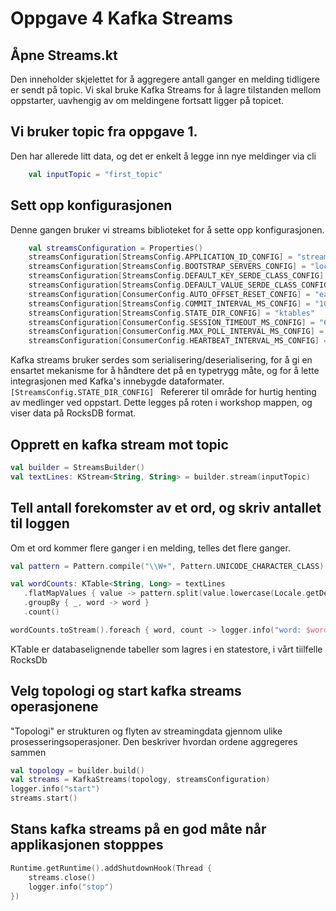 # Oppgave 4 Kafka Streams

## Åpne Streams.kt
Den inneholder skjelettet for å aggregere antall ganger en melding tidligere er sendt på topic. 
Vi skal bruke Kafka Streams for å lagre tilstanden mellom oppstarter, uavhengig av om meldingene fortsatt ligger på topicet.

## Vi bruker topic fra oppgave 1. 
Den har allerede litt data, og det er enkelt å legge inn nye meldinger via cli
```kotlin
    val inputTopic = "first_topic"
```

## Sett opp konfigurasjonen
Denne gangen bruker vi streams biblioteket for å sette opp konfigurasjonen. 

```kotlin
    val streamsConfiguration = Properties()
    streamsConfiguration[StreamsConfig.APPLICATION_ID_CONFIG] = "stream-1"
    streamsConfiguration[StreamsConfig.BOOTSTRAP_SERVERS_CONFIG] = "localhost:9092"
    streamsConfiguration[StreamsConfig.DEFAULT_KEY_SERDE_CLASS_CONFIG] = Serdes.String().javaClass.name
    streamsConfiguration[StreamsConfig.DEFAULT_VALUE_SERDE_CLASS_CONFIG] = Serdes.String().javaClass.name
    streamsConfiguration[ConsumerConfig.AUTO_OFFSET_RESET_CONFIG] = "earliest"
    streamsConfiguration[StreamsConfig.COMMIT_INTERVAL_MS_CONFIG] = "100"
    streamsConfiguration[StreamsConfig.STATE_DIR_CONFIG] = "ktables"
    streamsConfiguration[ConsumerConfig.SESSION_TIMEOUT_MS_CONFIG] = "6000"
    streamsConfiguration[ConsumerConfig.MAX_POLL_INTERVAL_MS_CONFIG] = "6000"
    streamsConfiguration[ConsumerConfig.HEARTBEAT_INTERVAL_MS_CONFIG] = "1000"
 ```

Kafka streams bruker serdes som serialisering/deserialisering, for å gi en ensartet mekanisme for å håndtere det på en typetrygg måte, og for å lette integrasjonen med Kafka's innebygde dataformater.
```[StreamsConfig.STATE_DIR_CONFIG] ``` Refererer til område for hurtig henting av medlinger ved oppstart. Dette legges på roten i workshop mappen, og viser data på RocksDB format.

##  Opprett en kafka stream mot topic
```kotlin
val builder = StreamsBuilder()
val textLines: KStream<String, String> = builder.stream(inputTopic)
```

## Tell antall forekomster av et ord, og skriv antallet til loggen
Om et ord kommer flere ganger i en melding, telles det flere ganger.
 ```kotlin
 val pattern = Pattern.compile("\\W+", Pattern.UNICODE_CHARACTER_CLASS)

val wordCounts: KTable<String, Long> = textLines
    .flatMapValues { value -> pattern.split(value.lowercase(Locale.getDefault())).asIterable() }
    .groupBy { _, word -> word }
    .count()

wordCounts.toStream().foreach { word, count -> logger.info("word: $word -> $count") }
```
KTable er databaselignende tabeller som lagres i en statestore, i vårt tiilfelle RocksDb


## Velg topologi og start kafka streams operasjonene
"Topologi" er strukturen og flyten av streamingdata gjennom ulike prosesseringsoperasjoner. Den beskriver hvordan ordene aggregeres sammen
```kotlin
val topology = builder.build()
val streams = KafkaStreams(topology, streamsConfiguration)
logger.info("start")
streams.start()
```
## Stans kafka streams på en god måte når applikasjonen stopppes
```kotlin
Runtime.getRuntime().addShutdownHook(Thread {
    streams.close()
    logger.info("stop")
})
```